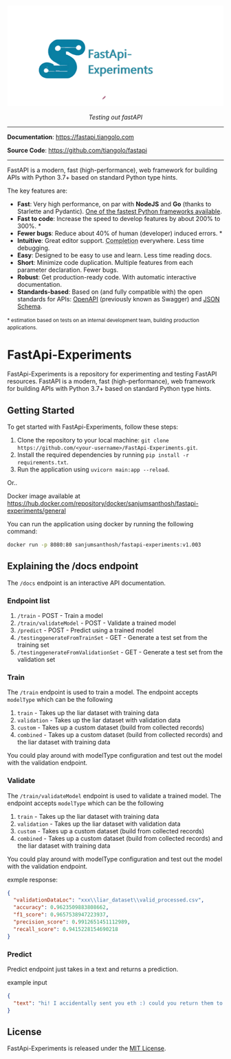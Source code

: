 <p align="center">
  <a href="https://fastapi.tiangolo.com"><img src="https://raw.githubusercontent.com/sanjumsanthosh/FastApi-Experiments/main/diagrams/craiyon_131852_Create_a_logo_with_text_called__FastApi_Experiments__inspired_by_python_FastAPI__must-removebg-preview.png" alt="FastAPI-Experiments" width="800px"></a>
</p>
<p align="center">
    <em>Testing out fastAPI</em>
</p>
</p>

---

**Documentation**: <a href="https://fastapi.tiangolo.com" target="_blank">https://fastapi.tiangolo.com</a>

**Source Code**: <a href="https://github.com/tiangolo/fastapi" target="_blank">https://github.com/tiangolo/fastapi</a>

---

FastAPI is a modern, fast (high-performance), web framework for building APIs with Python 3.7+ based on standard Python type hints.

The key features are:

* **Fast**: Very high performance, on par with **NodeJS** and **Go** (thanks to Starlette and Pydantic). [One of the fastest Python frameworks available](#performance).
* **Fast to code**: Increase the speed to develop features by about 200% to 300%. *
* **Fewer bugs**: Reduce about 40% of human (developer) induced errors. *
* **Intuitive**: Great editor support. <abbr title="also known as auto-complete, autocompletion, IntelliSense">Completion</abbr> everywhere. Less time debugging.
* **Easy**: Designed to be easy to use and learn. Less time reading docs.
* **Short**: Minimize code duplication. Multiple features from each parameter declaration. Fewer bugs.
* **Robust**: Get production-ready code. With automatic interactive documentation.
* **Standards-based**: Based on (and fully compatible with) the open standards for APIs: <a href="https://github.com/OAI/OpenAPI-Specification" class="external-link" target="_blank">OpenAPI</a> (previously known as Swagger) and <a href="https://json-schema.org/" class="external-link" target="_blank">JSON Schema</a>.

<small>* estimation based on tests on an internal development team, building production applications.</small>

# FastApi-Experiments

FastApi-Experiments is a repository for experimenting and testing FastAPI resources. FastAPI is a modern, fast (high-performance), web framework for building APIs with Python 3.7+ based on standard Python type hints.

## Getting Started

To get started with FastApi-Experiments, follow these steps:

1. Clone the repository to your local machine: `git clone https://github.com/<your-username>/FastApi-Experiments.git`.
2. Install the required dependencies by running `pip install -r requirements.txt`.
3. Run the application using `uvicorn main:app --reload`.

Or..

Docker image available at https://hub.docker.com/repository/docker/sanjumsanthosh/fastapi-experiments/general

You can run the application using docker by running the following command:

```bash
docker run -p 8080:80 sanjumsanthosh/fastapi-experiments:v1.003
```

## Explaining the /docs endpoint

The `/docs` endpoint is an interactive API documentation.

### Endpoint list

1. `/train` - POST - Train a model
2. `/train/validateModel` - POST - Validate a trained model
3. `/predict` - POST - Predict using a trained model
4. `/testinggenerateFromTrainSet` - GET - Generate a test set from the training set
5. `/testinggenerateFromValidationSet` - GET - Generate a test set from the validation set

### Train

The `/train` endpoint is used to train a model. The endpoint accepts `modelType` which can be the following

1. `train` - Takes up the liar dataset with training data
2. `validation` - Takes up the liar dataset with validation data
3. `custom` - Takes up a custom dataset (build from collected records)
4. `combined` - Takes up a custom dataset (build from collected records) and the liar dataset with training data

You could play around with modelType configuration and test out the model with the validation endpoint.

### Validate

The `/train/validateModel` endpoint is used to validate a trained model. The endpoint accepts `modelType` which can be the following

1. `train` - Takes up the liar dataset with training data
2. `validation` - Takes up the liar dataset with validation data
3. `custom` - Takes up a custom dataset (build from collected records)
4. `combined` - Takes up a custom dataset (build from collected records) and the liar dataset with training data

You could play around with modelType configuration and test out the model with the validation endpoint.

exmple response:

```json
{
  "validationDataLoc": "xxx\\liar_dataset\\valid_processed.csv",
  "accuracy": 0.9623509883808662,
  "f1_score": 0.9657538947223937,
  "precision_score": 0.9912651451112989,
  "recall_score": 0.9415228154690218
}
```

### Predict

Predict endpoint just takes in a text and returns a prediction.

example input

```json
{
  "text": "hi! I accidentally sent you eth :) could you return them to me? :)."
}

```

## License

FastApi-Experiments is released under the [MIT License](https://opensource.org/licenses/MIT).
